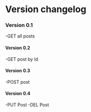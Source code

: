 # Version changelog

### Version 0.1

-GET all posts

#### Version 0.2

-GET post by Id

#### Version 0.3

-POST post

#### Version 0.4

-PUT Post
-DEL Post